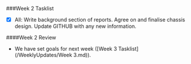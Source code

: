 ###Week 2 Tasklist
- [x] All: Write background section of reports. Agree on and finalise chassis design. Update GITHUB with any new information.


####Week 2 Review
* We have set goals for next week ([Week 3 Tasklist](/WeeklyUpdates/Week 3.md)).

